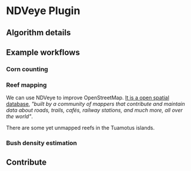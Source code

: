 # NDVeye Plugin


## Algorithm details

## Example workflows

### Corn counting

### Reef mapping

We can use NDVeye to improve OpenStreetMap. [It is a open spatial database](https://www.openstreetmap.org/about), *"built by a community of mappers that contribute and maintain data about roads, trails, cafés, railway stations, and much more, all over the world"*.

There are some yet unmapped reefs in the Tuamotus islands.

### Bush density estimation

## Contribute

